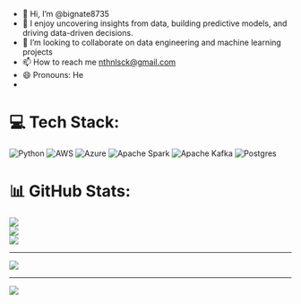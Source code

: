 - 👋 Hi, I’m @bignate8735
- 👀 I enjoy uncovering insights from data, building predictive models, and driving data-driven decisions. 
- 💞️ I’m looking to collaborate on data engineering and machine learning projects
- 📫 How to reach me nthnlsck@gmail.com
- 😄 Pronouns: He
-

# 💻 Tech Stack:
![Python](https://img.shields.io/badge/python-3670A0?style=for-the-badge&logo=python&logoColor=ffdd54) ![AWS](https://img.shields.io/badge/AWS-%23FF9900.svg?style=for-the-badge&logo=amazon-aws&logoColor=white) ![Azure](https://img.shields.io/badge/azure-%230072C6.svg?style=for-the-badge&logo=microsoftazure&logoColor=white) ![Apache Spark](https://img.shields.io/badge/Apache%20Spark-FDEE21?style=for-the-badge&logo=apachespark&logoColor=black) ![Apache Kafka](https://img.shields.io/badge/Apache%20Kafka-000?style=for-the-badge&logo=apachekafka) ![Postgres](https://img.shields.io/badge/postgres-%23316192.svg?style=for-the-badge&logo=postgresql&logoColor=white)
# 📊 GitHub Stats:
![](https://github-readme-stats.vercel.app/api?username=bignate8735&theme=dark&hide_border=false&include_all_commits=false&count_private=false)<br/>
![](https://github-readme-streak-stats.herokuapp.com/?user=bignate8735&theme=dark&hide_border=false)<br/>
![](https://github-readme-stats.vercel.app/api/top-langs/?username=bignate8735&theme=dark&hide_border=false&include_all_commits=false&count_private=false&layout=compact)

---
[![](https://visitcount.itsvg.in/api?id=bignate8735&icon=0&color=0)](https://visitcount.itsvg.in)

<!-- Proudly created with GPRM ( https://gprm.itsvg.in ) -->

---
[![](https://visitcount.itsvg.in/api?id=bignate8735&icon=0&color=0)](https://visitcount.itsvg.in)

<!-- Proudly created with GPRM ( https://gprm.itsvg.in ) -->


<!---
bignate8735/bignate8735 is a ✨ special ✨ repository because its `README.md` (this file) appears on your GitHub profile.
You can click the Preview link to take a look at your changes.
--->
